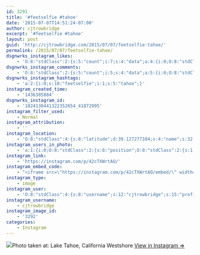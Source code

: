 ```yaml
---
id: 3291
title: '#feetselfie #tahoe'
date: '2015-07-07T14:51:24-07:00'
author: cjtrowbridge
excerpt: '#feetselfie #tahoe'
layout: post
guid: 'http://cjtrowbridge.com/2015/07/07/feetselfie-tahoe/'
permalink: /2015/07/07/feetselfie-tahoe/
dsgnwrks_instagram_likes:
    - 'O:8:"stdClass":2:{s:5:"count";i:7;s:4:"data";a:4:{i:0;O:8:"stdClass":4:{s:8:"username";s:9:"jimmieeee";s:15:"profile_picture";s:84:"https://instagramimages-a.akamaihd.net/profiles/profile_28064856_75sq_1376196501.jpg";s:2:"id";s:8:"28064856";s:9:"full_name";s:12:"Jimmie Erwin";}i:1;O:8:"stdClass":4:{s:8:"username";s:12:"pdxwonderboy";s:15:"profile_picture";s:84:"https://instagramimages-a.akamaihd.net/profiles/profile_32060586_75sq_1376987150.jpg";s:2:"id";s:8:"32060586";s:9:"full_name";s:12:"Ilan Gerould";}i:2;O:8:"stdClass":4:{s:8:"username";s:10:"georgiie90";s:15:"profile_picture";s:107:"https://igcdn-photos-f-a.akamaihd.net/hphotos-ak-xfp1/t51.2885-19/11055616_1562019607380245_463130539_a.jpg";s:2:"id";s:8:"11367347";s:9:"full_name";s:20:"George Yepiskoposyan";}i:3;O:8:"stdClass":4:{s:8:"username";s:8:"dizzleme";s:15:"profile_picture";s:84:"https://instagramimages-a.akamaihd.net/profiles/profile_12340414_75sq_1358478611.jpg";s:2:"id";s:8:"12340414";s:9:"full_name";s:4:"Tony";}}}'
dsgnwrks_instagram_comments:
    - 'O:8:"stdClass":2:{s:5:"count";i:5;s:4:"data";a:5:{i:0;O:8:"stdClass":4:{s:12:"created_time";s:10:"1436306163";s:4:"text";s:3:"Wow";s:4:"from";O:8:"stdClass":4:{s:8:"username";s:13:"radical_jacob";s:15:"profile_picture";s:107:"https://igcdn-photos-d-a.akamaihd.net/hphotos-ak-xaf1/t51.2885-19/11356711_1673747736187635_194229151_a.jpg";s:2:"id";s:8:"19523293";s:9:"full_name";s:4:"Jake";}s:2:"id";s:19:"1024132811070558400";}i:1;O:8:"stdClass":4:{s:12:"created_time";s:10:"1436306169";s:4:"text";s:21:"Thanks for the invite";s:4:"from";O:8:"stdClass":4:{s:8:"username";s:13:"radical_jacob";s:15:"profile_picture";s:107:"https://igcdn-photos-d-a.akamaihd.net/hphotos-ak-xaf1/t51.2885-19/11356711_1673747736187635_194229151_a.jpg";s:2:"id";s:8:"19523293";s:9:"full_name";s:4:"Jake";}s:2:"id";s:19:"1024132857182736579";}i:2;O:8:"stdClass":4:{s:12:"created_time";s:10:"1436306172";s:4:"text";s:2:"Jk";s:4:"from";O:8:"stdClass":4:{s:8:"username";s:13:"radical_jacob";s:15:"profile_picture";s:107:"https://igcdn-photos-d-a.akamaihd.net/hphotos-ak-xaf1/t51.2885-19/11356711_1673747736187635_194229151_a.jpg";s:2:"id";s:8:"19523293";s:9:"full_name";s:4:"Jake";}s:2:"id";s:19:"1024132857769939140";}i:3;O:8:"stdClass":4:{s:12:"created_time";s:10:"1436306187";s:4:"text";s:22:"Cause I wasn''t invited";s:4:"from";O:8:"stdClass":4:{s:8:"username";s:13:"radical_jacob";s:15:"profile_picture";s:107:"https://igcdn-photos-d-a.akamaihd.net/hphotos-ak-xaf1/t51.2885-19/11356711_1673747736187635_194229151_a.jpg";s:2:"id";s:8:"19523293";s:9:"full_name";s:4:"Jake";}s:2:"id";s:19:"1024132986535071951";}i:4;O:8:"stdClass":4:{s:12:"created_time";s:10:"1436306195";s:4:"text";s:4:"Rood";s:4:"from";O:8:"stdClass":4:{s:8:"username";s:13:"radical_jacob";s:15:"profile_picture";s:107:"https://igcdn-photos-d-a.akamaihd.net/hphotos-ak-xaf1/t51.2885-19/11356711_1673747736187635_194229151_a.jpg";s:2:"id";s:8:"19523293";s:9:"full_name";s:4:"Jake";}s:2:"id";s:19:"1024133053274837205";}}}'
dsgnwrks_instagram_hashtags:
    - 'a:2:{i:0;s:10:"feetselfie";i:1;s:5:"tahoe";}'
instagram_created_time:
    - '1436305884'
dsgnwrks_instagram_id:
    - '1024130441322352654_41872995'
instagram_filter_used:
    - Normal
instagram_attribution:
    - ''
instagram_location:
    - 'O:8:"stdClass":4:{s:8:"latitude";d:39.127277104;s:4:"name";s:32:"Lake Tahoe, California Westshore";s:9:"longitude";d:-120.167657633;s:2:"id";i:691006719;}'
instagram_users_in_photo:
    - 'a:1:{i:0;O:8:"stdClass":2:{s:8:"position";O:8:"stdClass":2:{s:1:"y";d:0.041666668;s:1:"x";d:0.76180553;}s:4:"user";O:8:"stdClass":4:{s:8:"username";s:14:"noller.coaster";s:15:"profile_picture";s:106:"https://igcdn-photos-c-a.akamaihd.net/hphotos-ak-xaf1/t51.2885-19/11049330_890677804323330_189094637_a.jpg";s:2:"id";s:9:"313938826";s:9:"full_name";s:12:"Nolan Moreci";}}}'
instagram_link:
    - 'https://instagram.com/p/42cTXWrtAO/'
instagram_embed_code:
    - "<iframe src=\"https://instagram.com/p/42cTXWrtAO/embed/\" width=\"612\" height=\"710\" frameborder=\"0\" scrolling=\"no\" allowtransparency=\"true\"></iframe>\n"
instagram_type:
    - image
instagram_user:
    - 'O:8:"stdClass":4:{s:8:"username";s:12:"cjtrowbridge";s:15:"profile_picture";s:107:"https://igcdn-photos-g-a.akamaihd.net/hphotos-ak-xap1/t51.2885-19/11205819_940973412608942_1083705953_a.jpg";s:2:"id";s:8:"41872995";s:9:"full_name";s:13:"CJ Trowbridge";}'
instagram_username:
    - cjtrowbridge
instagram_image_id:
    - '3292'
categories:
    - Instagram
---
```


[![](http://blog.cjtrowbridge.com/wp-content/uploads/2015/07/11372071_856745694374914_273643992_n.jpg)](https://instagram.com/p/42cTXWrtAO/)Photo taken at: Lake Tahoe, California Westshore [View in Instagram ⇒](https://instagram.com/p/42cTXWrtAO/)